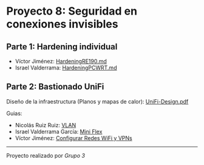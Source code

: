 # Proyecto 8: Seguridad en conexiones invisibles

## Parte 1: Hardening individual

- Víctor Jiménez: [HardeningRE190.md](./Victor/HardeningRE190.md)
- Israel Valderrama: [HardeningPCWRT.md](./Israel/Individual/HardeningPCWRT.md)

## Parte 2: Bastionado UniFi

Diseño de la infraestructura (Planos y mapas de calor): [UniFi-Design.pdf](UniFi-Design.pdf)

Guias:

- Nicolás Ruiz Ruiz: [VLAN](./ñop)
- Israel Valderrama García: [Mini Flex](./Israel/Grupal/Mini-Flex.md)
- Víctor Jiménez: [Configurar Redes WiFi y VPNs](https://app.tango.us/app/workflow/Setting-Up-UniFi-WiFi-and-VPN-Network-8fe7386bf1b148c0bee9708b3ad0941d)

---

Proyecto realizado por _Grupo 3_
